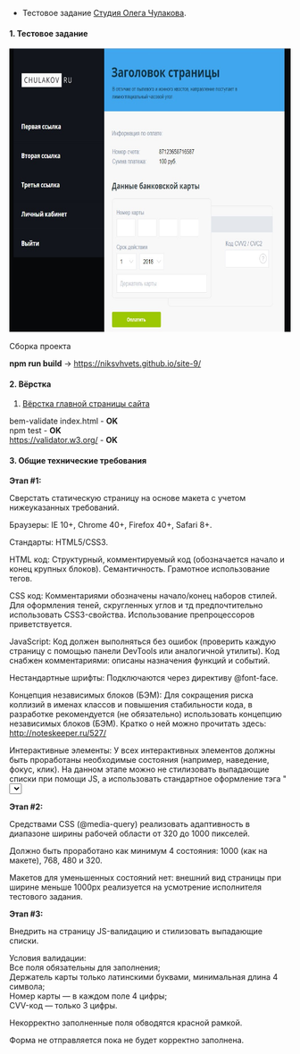 * Тестовое задание [Студия Олега Чулакова](https://docs.google.com/document/d/12OjWpw0lDEjlAj7zDgK5La3fS-wyvjSEyQSM9m6zR-I/edit).

#### 1. Тестовое задание

<a href="https://niksvhvets.github.io/site-10/">
  <img src="img/Screenshot.jpg" width="997" height="508">
</a>

Сборка проекта 

<b>npm run build</b> -> https://niksvhvets.github.io/site-9/

#### 2. Вёрстка

1. [Вёрстка главной страницы сайта](https://niksvhvets.github.io/site-10/)

bem-validate index.html - <b>OK</b><br>
npm test - <b>OK</b><br>
https://validator.w3.org/ - <b>OK</b>

#### 3. Общие технические требования

<b>Этап #1:</b>

Сверстать статическую страницу на основе макета с учетом нижеуказанных требований.

Браузеры: IE 10+, Chrome 40+, Firefox 40+, Safari 8+.

Стандарты: HTML5/CSS3.

HTML код: Структурный, комментируемый код (обозначается начало и конец крупных блоков). Семантичность. Грамотное использование тегов.

CSS код: Комментариями обозначены начало/конец наборов стилей.
Для оформления теней, скругленных углов и тд предпочтительно использовать CSS3-свойства.
Использование препроцессоров приветствуется.

JavaScript: Код должен выполняться без ошибок (проверить каждую страницу с помощью панели DevTools или аналогичной утилиты).
Код снабжен комментариями: описаны назначения функций и событий.

Нестандартные шрифты: Подключаются через директиву @font-face.

Концепция независимых блоков (БЭМ): Для сокращения риска коллизий в именах классов и повышения стабильности кода, в разработке рекомендуется (не обязательно) использовать концепцию независимых блоков (БЭМ).
Кратко о ней можно прочитать здесь: http://noteskeeper.ru/527/

Интерактивные элементы:
У всех интерактивных элементов должны быть проработаны необходимые состояния (например, наведение, фокус, клик).
На данном этапе можно не стилизовать выпадающие списки при помощи JS, а использовать стандартное оформление тэга "<select>".</br>

<b>Этап #2:</b></br>

Средствами CSS (@media-query) реализовать адаптивность в диапазоне ширины рабочей области от 320 до 1000 пикселей.</br>

Должно быть проработано как минимум 4 состояния: 1000 (как на макете), 768, 480 и 320.</br>

Макетов для уменьшенных состояний нет: внешний вид страницы при ширине меньше 1000px реализуется на усмотрение исполнителя тестового задания.</br>

<b>Этап #3:</b></br>

Внедрить на страницу JS-валидацию и стилизовать выпадающие списки.</br>

Условия валидации:</br>
Все поля обязательны для заполнения;</br>
Держатель карты только латинскими буквами, минимальная длина 4 символа;</br>
Номер карты — в каждом поле 4 цифры;</br>
CVV-код — только 3 цифры.</br>

Некорректно заполненные поля обводятся красной рамкой.</br>

Форма не отправляется пока не будет корректно заполнена.</br>




